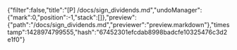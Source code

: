 {"filter":false,"title":"[P] /docs/sign_dividends.md","undoManager":{"mark":0,"position":-1,"stack":[]},"preview":{"path":"/docs/sign_dividends.md","previewer":"preview.markdown"},"timestamp":1428974799555,"hash":"67452301efcdab8998badcfe10325476c3d2e1f0"}